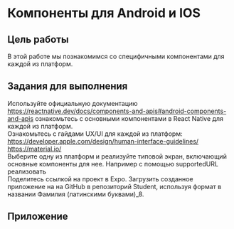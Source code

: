 # Компоненты для Android и IOS
## Цель работы
В этой работе мы познакомимся со специфичными компонентами для каждой из платформ.   
## Задания для выполнения
Используйте официальную документацию https://reactnative.dev/docs/components-and-apis#android-components-and-apis ознакомьтесь с основными компонентами в React Native для каждой из платформ.  
Ознакомьтесь с гайдами UX/UI для каждой из платформ: https://developer.apple.com/design/human-interface-guidelines/
https://material.io/  
Выберите одну из платформ и реализуйте типовой экран, включающий основные компоненты для нее. Например с помощью supportedURL реализовать  
Поделитесь ссылкой на проект в Expo. Загрузить созданное приложение на на GitHub в репозиторий Student, используя формат в названии Фамилия (латинскими буквами)_8.  
## Приложение

